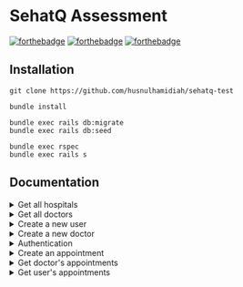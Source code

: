 # SehatQ Assessment

[![forthebadge](https://forthebadge.com/images/badges/made-with-ruby.svg)](https://forthebadge.com)
[![forthebadge](https://forthebadge.com/images/badges/built-with-love.svg)](https://forthebadge.com)
[![forthebadge](https://forthebadge.com/images/badges/60-percent-of-the-time-works-every-time.svg)](https://forthebadge.com)

## Installation

```
git clone https://github.com/husnulhamidiah/sehatq-test

bundle install

bundle exec rails db:migrate
bundle exec rails db:seed

bundle exec rspec
bundle exec rails s
```

## Documentation

<details>
  <summary>Get all hospitals</summary>

  ```
  curl -X GET \
    http://localhost:3000/hospitals \
    -H 'Accept: */*'
  ```
</details>

<details>
  <summary>Get all doctors</summary>

  ```
  curl -X GET \
    http://localhost:3000/doctors \
    -H 'Accept: */*'
  ```
</details>

<details>
  <summary>Create a new user</summary>
  
  ```
  curl -X POST \
    http://localhost:3000/users/signup \
    -H 'Accept: */*' \
    -H 'Content-Type: application/json' \
    -d '{
    "name": "husnul hamidiah",
    "email": "husnul1990@gmail.com",
    "username": "husnul1990",
    "password": "password",
    "password_confirmation": "password"
  }'
  ```
</details>

<details>
  <summary>Create a new doctor</summary>
  
  ```
  curl -X POST \
    http://localhost:3000/doctors/signup \
    -H 'Accept: */*' \
    -H 'Content-Type: application/json' \
    -d '{
    "name": "husnul hamidiah",
    "email": "husnul1991@gmail.com",
    "username": "husnul1991",
    "password": "password",
    "password_confirmation": "password",
    "start_at": "08:00",
    "end_at": "19:00",
    "hospital_id": "1"
  }'
  ```
</details>

<details>
  <summary>Authentication</summary>
  
  ```
  curl -X POST \
    http://localhost:3000/auth/login \
    -H 'Accept: */*' \
    -H 'Content-Type: application/json' \
    -d '{
    "email": "husnul1991@gmail.com",
    "password": "password"
  }'
  ```
</details>

<details>
  <summary>Create an appointment</summary>
  
  ```
  curl -X POST \
    http://localhost:3000/appointments \
    -H 'Accept: */*' \
    -H 'Authorization: Bearer TOKEN_FROM_AUTHENTICATION' \
    -H 'Content-Type: application/json' \
    -d '{
    "user_id": 11,
    "doctor_id": 4,
    "start_at": "2019-10-14 09:00:00",
    "end_at": "2019-10-14 10:00:00"
  }'
  ```
</details>

<details>
  <summary>Get doctor's appointments</summary>
  
  ```
  curl -X GET \
    http://localhost:3000/doctors/4/appointments \
    -H 'Accept: */*' \
    -H 'Authorization: Bearer TOKEN_FROM_AUTHENTICATION' \
    -H 'Content-Type: application/json'
  ```
</details>

<details>
  <summary>Get user's appointments</summary>
  
  ```
  curl -X GET \
    http://localhost:3000/users/4/appointments \
    -H 'Accept: */*' \
    -H 'Authorization: Bearer TOKEN_FROM_AUTHENTICATION' \
    -H 'Content-Type: application/json'
  ```
</details>


